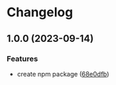 # Changelog

## 1.0.0 (2023-09-14)


### Features

* create npm package ([68e0dfb](https://github.com/lynntuuu/test-npm/commit/68e0dfbf1cc60ca468b0b3673aba4e1bc5fc707f))
